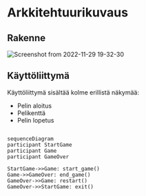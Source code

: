 # Arkkitehtuurikuvaus
## Rakenne

![Screenshot from 2022-11-29 19-32-30](https://user-images.githubusercontent.com/102189885/204601032-0a90e9b9-5c99-4518-aec4-a681539d6065.png)

## Käyttöliittymä

Käyttöliittymä sisältää kolme erillistä näkymää:

* Pelin aloitus
* Pelikenttä
* Pelin lopetus

```mermaid

sequenceDiagram
participant StartGame
participant Game
participant GameOver

StartGame->>Game: start_game()
Game->>GameOver: end_game()
GameOver->>Game: restart()
GameOver->>StartGame: exit()


